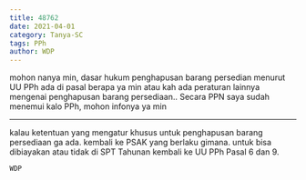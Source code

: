 ```yaml
---
title: 48762
date: 2021-04-01
category: Tanya-SC
tags: PPh
author: WDP
---
```


mohon nanya min, dasar hukum penghapusan barang persedian menurut UU PPh ada di pasal berapa ya min atau kah ada peraturan lainnya mengenai penghapusan barang persediaan.. Secara PPN saya sudah menemui kalo PPh, mohon infonya ya min

---

kalau ketentuan yang mengatur khusus untuk penghapusan barang persediaan ga ada. kembali ke PSAK yang berlaku gimana. untuk bisa dibiayakan atau tidak di SPT Tahunan kembali ke UU PPh Pasal 6 dan 9.

`WDP`
